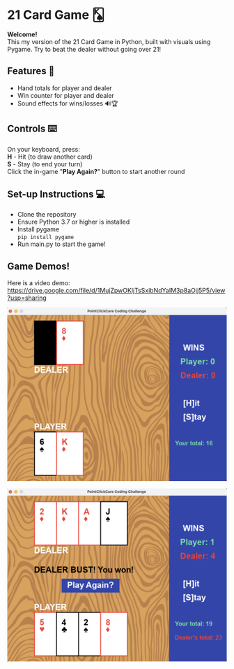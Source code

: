 # 21 Card Game 🂮

**Welcome!**    
This my version of the 21 Card Game in Python, built with visuals using Pygame.
Try to beat the dealer without going over 21!

## Features 🎉
- Hand totals for player and dealer
- Win counter for player and dealer
- Sound effects for wins/losses 🔊🏆

## Controls ⌨️
On your keyboard, press:  
**H** - Hit (to draw another card)  
**S** - Stay (to end your turn)  
Click the in-game "**Play Again?**" button to start another round   

## Set-up Instructions 💻
- Clone the repository  
- Ensure Python 3.7 or higher is installed   
- Install pygame  
`pip install pygame`  
- Run main.py to start the game!  

## Game Demos! 
Here is a video demo: https://drive.google.com/file/d/1MujZpwOKljTsSxibNdYaIM3p8aOjj5P5/view?usp=sharing 

![screenshot](assets/demoScreenshots/demoImg1.png)

![screenshot_of_results](assets/demoScreenshots/demoImg2.png)
